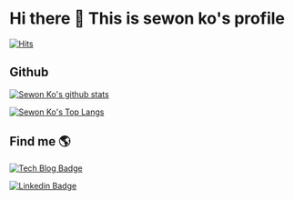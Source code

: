 # Hi there 👋 This is sewon ko's profile

[![Hits](https://hits.seeyoufarm.com/api/count/incr/badge.svg?url=https%3A%2F%2Fgithub.com%2Fdream365)](https://hits.seeyoufarm.com)

## Github
[![Sewon Ko's github stats](https://github-readme-stats.vercel.app/api?username=dream365&show_icons=true&include_all_commits=true&count_private=true&theme=radical)](https://github.com/anuraghazra/github-readme-stats)

[![Sewon Ko's Top Langs](https://github-readme-stats.vercel.app/api/top-langs/?username=dream365&hide=javascript,html,css,scss,makefile,shell&langs_count=8&layout=compact&theme=radical)](https://github.com/anuraghazra/github-readme-stats)

## Find me 🌎
 [![Tech Blog Badge](http://img.shields.io/badge/-Tech%20blog-black?style=for-the-badge&link=https://david365.tistory.com/)](https://dream365.github.io/)
 
 [![Linkedin Badge](https://img.shields.io/badge/-LinkedIn-blue?style=for-the-badge&logo=Linkedin&logoColor=white&link=https://www.linkedin.com/in/sewon-ko-825615157/)](https://www.linkedin.com/in/sewon-ko-825615157/)
 
<!--
**dream365/dream365** is a ✨ _special_ ✨ repository because its `README.md` (this file) appears on your GitHub profile.
 
Here are some ideas to get you started:

- 🔭 I’m currently working on ...
- 🌱 I’m currently learning ...
- 👯 I’m looking to collaborate on ...
- 🤔 I’m looking for help with ...
- 💬 Ask me about ...
- 📫 How to reach me: ...
- 😄 Pronouns: ...
- ⚡ Fun fact: ...
-->
